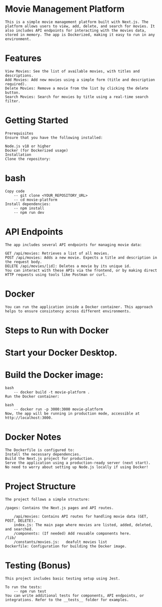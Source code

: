 # Movie Management Platform

    This is a simple movie management platform built with Next.js. The platform allows users to view, add, delete, and search for movies. It also includes API endpoints for interacting with the movies data, stored in memory. The app is Dockerized, making it easy to run in any environment.

# Features

    View Movies: See the list of available movies, with titles and descriptions.
    Add Movies: Add new movies using a simple form (title and description required).
    Delete Movies: Remove a movie from the list by clicking the delete button.
    Search Movies: Search for movies by title using a real-time search filter.

# Getting Started

    Prerequisites
    Ensure that you have the following installed:

    Node.js v18 or higher
    Docker (for Dockerized usage)
    Installation
    Clone the repository:

# bash

    Copy code
        -- git clone <YOUR_REPOSITORY_URL>
        -- cd movie-platform
    Install dependencies:
        -- npm install
        -- npm run dev

# API Endpoints

    The app includes several API endpoints for managing movie data:

    GET /api/movies: Retrieves a list of all movies.
    POST /api/movies: Adds a new movie. Expects a title and description in the request body.
    DELETE /api/movies/[id]: Deletes a movie by its unique id.
    You can interact with these APIs via the frontend, or by making direct HTTP requests using tools like Postman or curl.

# Docker

    You can run the application inside a Docker container. This approach helps to ensure consistency across different environments.

# Steps to Run with Docker

# Start your Docker Desktop.

# Build the Docker image:

    bash
        -- docker build -t movie-platform .
    Run the Docker container:

    bash
        -- docker run -p 3000:3000 movie-platform
    Now, the app will be running in production mode, accessible at http://localhost:3000.

# Docker Notes

    The Dockerfile is configured to:
    Install the necessary dependencies.
    Build the Next.js project for production.
    Serve the application using a production-ready server (next start).
    No need to worry about setting up Node.js locally if using Docker!

# Project Structure

    The project follows a simple structure:

    /pages: Contains the Next.js pages and API routes.

        /api/movies: Contains API routes for handling movie data (GET, POST, DELETE).
        index.js: The main page where movies are listed, added, deleted, and searched.
        /components: (If needed) Add reusable components here.
    /lib/
        /constants/movies.js:   deafult movies list
    Dockerfile: Configuration for building the Docker image.

# Testing (Bonus)

    This project includes basic testing setup using Jest.

    To run the tests:
        -- npm run test
    You can write additional tests for components, API endpoints, or integrations. Refer to the __tests__ folder for examples.
